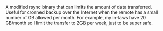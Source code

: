 A modified rsync binary that can limits the amount of data transferred.  Useful for cronned backup over the Internet when the remote has a small number of GB allowed per month.  For example, my in-laws have 20 GB/month so I limit the transfer to 2GB per week, just to be super safe.
